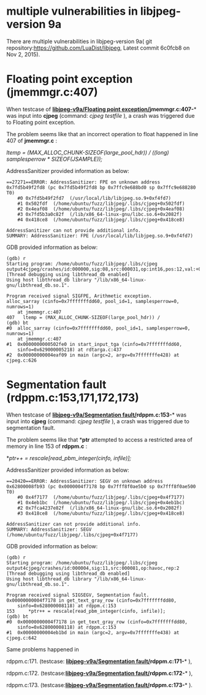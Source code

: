 # multiple vulnerabilities in libjpeg-version 9a

There are multiple vulnerabilities in libjpeg-version 9a( git repository:https://github.com/LuaDist/libjpeg, Latest commit 6c0fcb8  on Nov 2, 2015).

# Floating point exception (jmemmgr.c:407)
When testcase of  **[libjpeg-v9a/Floating point exception/](https://github.com/ChijinZ/security_advisories/tree/master/libjpeg-v9a/Floating%20point%20exception)jmemmgr.c:407-***  was input into **cjpeg** (command: *cjpeg testfile* ), a crash was triggered due to Floating point exception.

The problem seems like that an incorrect operation to float happened in line 407 of **jmemmgr.c** :

*ltemp = (MAX_ALLOC_CHUNK-SIZEOF(large_pool_hdr)) / ((long) samplesperrow * SIZEOF(JSAMPLE));*  

AddressSanitizer provided information as below:

    ==27271==ERROR: AddressSanitizer: FPE on unknown address 0x7fd5b49f2fd8 (pc 0x7fd5b49f2fd8 bp 0x7ffc9e688bd0 sp 0x7ffc9e688280 T0)
        #0 0x7fd5b49f2fd7  (/usr/local/lib/libjpeg.so.9+0xf4fd7)
        #1 0x502fdf  (/home/ubuntu/fuzz/libjpeg/.libs/cjpeg+0x502fdf)
        #2 0x4eaf08  (/home/ubuntu/fuzz/libjpeg/.libs/cjpeg+0x4eaf08)
        #3 0x7fd5b3a0c82f  (/lib/x86_64-linux-gnu/libc.so.6+0x2082f)
        #4 0x418ce8  (/home/ubuntu/fuzz/libjpeg/.libs/cjpeg+0x418ce8)

    AddressSanitizer can not provide additional info.
    SUMMARY: AddressSanitizer: FPE (/usr/local/lib/libjpeg.so.9+0xf4fd7)

GDB provided information as below:

    (gdb) r
    Starting program: /home/ubuntu/fuzz/libjpeg/.libs/cjpeg output4cjpeg/crashes/id:000000,sig:08,src:000031,op:int16,pos:12,val:+0
    [Thread debugging using libthread_db enabled]
    Using host libthread_db library "/lib/x86_64-linux-gnu/libthread_db.so.1".

    Program received signal SIGFPE, Arithmetic exception.
    alloc_sarray (cinfo=0x7fffffffdd60, pool_id=1, samplesperrow=0, numrows=1)
        at jmemmgr.c:407
    407	  ltemp = (MAX_ALLOC_CHUNK-SIZEOF(large_pool_hdr)) /
    (gdb) bt
    #0  alloc_sarray (cinfo=0x7fffffffdd60, pool_id=1, samplesperrow=0, numrows=1)
        at jmemmgr.c:407
    #1  0x0000000000502fe0 in start_input_tga (cinfo=0x7fffffffdd60, 
        sinfo=0x629000005218) at rdtarga.c:437
    #2  0x00000000004eaf09 in main (argc=2, argv=0x7fffffffe428) at cjpeg.c:626

# Segmentation fault (rdppm.c:153,171,172,173)
When testcase of **[libjpeg-v9a/Segmentation fault/](https://github.com/ChijinZ/security_advisories/tree/master/libjpeg-v9a/Segmentation%20fault)rdppm.c:153-*** was input into **cjpeg** (command: *cjpeg testfile* ), a crash was triggered due to segmentation fault.

The problem seems like that ***ptr** attempted to access a restricted area of memory in line 153 of **rdppm.c** :

**ptr++ = rescale[read_pbm_integer(cinfo, infile)];*

AddressSanitizer provided information as below:

    ==20420==ERROR: AddressSanitizer: SEGV on unknown address 0x62800008fb93 (pc 0x0000004f7178 bp 0x7fff8f0ae5b0 sp 0x7fff8f0ae500 T0)
        #0 0x4f7177  (/home/ubuntu/fuzz/libjpeg/.libs/cjpeg+0x4f7177)
        #1 0x4eb1bc  (/home/ubuntu/fuzz/libjpeg/.libs/cjpeg+0x4eb1bc)
        #2 0x7fca4237e82f  (/lib/x86_64-linux-gnu/libc.so.6+0x2082f)
        #3 0x418ce8  (/home/ubuntu/fuzz/libjpeg/.libs/cjpeg+0x418ce8)

    AddressSanitizer can not provide additional info.
    SUMMARY: AddressSanitizer: SEGV (/home/ubuntu/fuzz/libjpeg/.libs/cjpeg+0x4f7177) 

GDB provided information as below:

    (gdb) r
    Starting program: /home/ubuntu/fuzz/libjpeg/.libs/cjpeg output4cjpeg/crashes/id:000004,sig:11,src:000081,op:havoc,rep:2
    [Thread debugging using libthread_db enabled]
    Using host libthread_db library "/lib/x86_64-linux-gnu/libthread_db.so.1".

    Program received signal SIGSEGV, Segmentation fault.
    0x00000000004f7178 in get_text_gray_row (cinfo=0x7fffffffdd80, 
        sinfo=0x628000008118) at rdppm.c:153
    153	    *ptr++ = rescale[read_pbm_integer(cinfo, infile)];
    (gdb) bt
    #0  0x00000000004f7178 in get_text_gray_row (cinfo=0x7fffffffdd80, 
        sinfo=0x628000008118) at rdppm.c:153
    #1  0x00000000004eb1bd in main (argc=2, argv=0x7fffffffe438) at cjpeg.c:642

Same problems happened in 

rdppm.c:171. (testcase: **[libjpeg-v9a/Segmentation fault/](https://github.com/ChijinZ/security_advisories/tree/master/libjpeg-v9a/Segmentation%20fault)rdppm.c:171-*** ), 

rdppm.c:172. (testcase:**[libjpeg-v9a/Segmentation fault/](https://github.com/ChijinZ/security_advisories/tree/master/libjpeg-v9a/Segmentation%20fault)rdppm.c:172-*** ), 

rdppm.c:173. (testcase:**[libjpeg-v9a/Segmentation fault/](https://github.com/ChijinZ/security_advisories/tree/master/libjpeg-v9a/Segmentation%20fault)rdppm.c:173-*** ).
